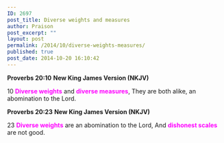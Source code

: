 ```yaml
---
ID: 2697
post_title: Diverse weights and measures
author: Praison
post_excerpt: ""
layout: post
permalink: /2014/10/diverse-weights-measures/
published: true
post_date: 2014-10-20 16:10:42
---
```

<strong>Proverbs 20:10</strong>
<strong> New King James Version (NKJV)</strong>

10 <span style="color: #ff00ff;"><strong>Diverse weights</strong></span> and <span style="color: #ff00ff;"><strong>diverse measures</strong></span>,
They are both alike, an abomination to the Lord.

<strong>Proverbs 20:23</strong>
<strong> New King James Version (NKJV)</strong>

23 <span style="color: #ff00ff;"><strong>Diverse weights</strong></span> are an abomination to the Lord,
And <span style="color: #ff00ff;"><strong>dishonest scales</strong></span> are not good.
